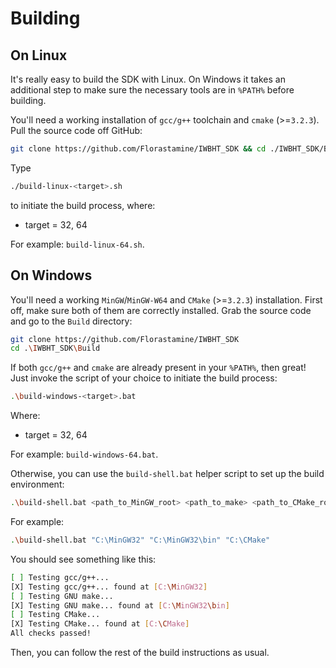 # Building 

## On Linux 
It's really easy to build the SDK with Linux. On Windows it takes an additional step to make sure the necessary tools are in `%PATH%` before building. 

You'll need a working installation of `gcc/g++` toolchain and `cmake` (>=`3.2.3`). Pull the source code off GitHub: 
```bash 
git clone https://github.com/Florastamine/IWBHT_SDK && cd ./IWBHT_SDK/Build  
``` 

Type 
```bash 
./build-linux-<target>.sh 
``` 
to initiate the build process, where: 
* target = 32, 64

For example: `build-linux-64.sh`. 

## On Windows 
You'll need a working `MinGW`/`MinGW-W64` and `CMake` (>=`3.2.3`) installation. First off, make sure both of them are correctly installed. Grab the source code and go to the `Build` directory:
```bash 
git clone https://github.com/Florastamine/IWBHT_SDK
cd .\IWBHT_SDK\Build 
```

If both `gcc/g++` and `cmake` are already present in your `%PATH%`, then great! Just invoke the script of your choice to initiate the build process: 

```bash 
.\build-windows-<target>.bat
```

Where: 
* target = 32, 64

For example: `build-windows-64.bat`.

Otherwise, you can use the `build-shell.bat` helper script to set up the build environment: 
```bash 
.\build-shell.bat <path_to_MinGW_root> <path_to_make> <path_to_CMake_root>
``` 

For example:
```bash 
.\build-shell.bat "C:\MinGW32" "C:\MinGW32\bin" "C:\CMake" 
``` 

You should see something like this: 
```bash 
[ ] Testing gcc/g++...
[X] Testing gcc/g++... found at [C:\MinGW32]
[ ] Testing GNU make... 
[X] Testing GNU make... found at [C:\MinGW32\bin]
[ ] Testing CMake...
[X] Testing CMake... found at [C:\CMake]
All checks passed! 
```

Then, you can follow the rest of the build instructions as usual. 
